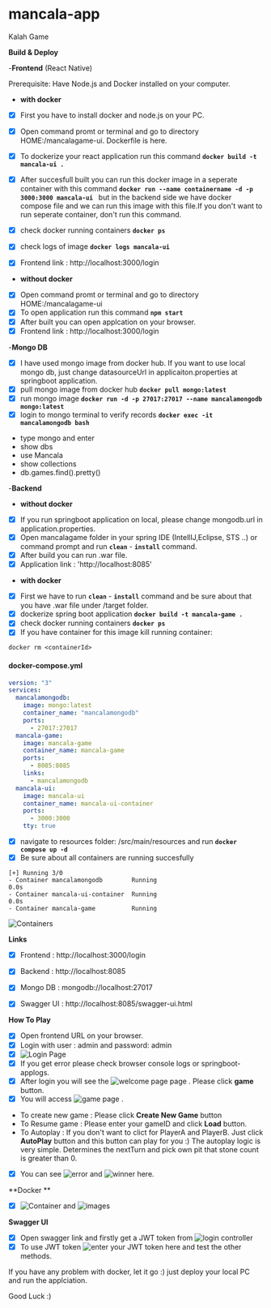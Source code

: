 # mancala-app
 Kalah Game


**Build & Deploy**

-**Frontend**
(React Native)

Prerequisite:
Have Node.js and Docker installed on your computer.

* **with docker**

- [x] First you have to install docker and node.js on your PC.
- [x] Open command promt or terminal and go to directory HOME:/mancalagame-ui. Dockerfile is here.
- [x] To dockerize your  react  application run this command **`docker build -t mancala-ui .`**  
- [x] After succesfull built you can run this docker image in a seperate container with this command  **`docker run --name containername -d -p 3000:3000 mancala-ui `**  but in the backend side we have docker compose file and we can run this image with this file.If you don't want to run seperate container, don't run this command.
- [x] check docker running containers  **`docker ps`** 
- [x] check logs of  image **`docker logs mancala-ui`** 
- [x] Frontend link :  http://localhost:3000/login



* **without docker**

- [x] Open command promt or terminal and go to directory HOME:/mancalagame-ui
- [x] To open application run this command **` npm start `** 
- [x] After built you can open applcation on your browser. 
- [x] Frontend link :  http://localhost:3000/login

-**Mongo DB**
- [x] I have used mongo image from docker hub. If you want to use local mongo db, just change datasourceUrl in applicaiton.properties at springboot application.
- [x] pull mongo image from docker hub **`docker pull mongo:latest`**
- [x] run mongo image **`docker run -d -p 27017:27017 --name mancalamongodb mongo:latest`**
- [x] login to mongo terminal to verify records **`docker exec -it mancalamongodb bash`**
- type mongo and enter
- show dbs
- use Mancala
- show collections
- db.games.find().pretty()


-**Backend**

* **without docker**
- [x] If you run springboot application on local, please change mongodb.url in application.properties.
- [x] Open mancalagame folder in your spring IDE (IntellIJ,Eclipse, STS ..) or command prompt and run **`clean`** - **`install`** command.
- [x] After build you can run .war file.
- [x] Application link : 'http://localhost:8085'
  
* **with docker**
- [x] First we have to run **`clean`** - **`install`** command and be sure about that you have .war file under /target folder.
- [x] dockerize spring boot application **`docker build -t mancala-game .`**
- [x] check docker running containers  **`docker ps`** 
- [x] If you have container for this image kill running container:
```
docker rm <containerId>
```

#### docker-compose.yml
```yaml
version: "3"
services:
  mancalamongodb:
    image: mongo:latest
    container_name: "mancalamongodb"
    ports:
      - 27017:27017
  mancala-game:
    image: mancala-game
    container_name: mancala-game
    ports:
      - 8085:8085
    links:
      - mancalamongodb
  mancala-ui:
    image: mancala-ui
    container_name: mancala-ui-container
    ports:
      - 3000:3000
    tty: true
```
- [x] navigate to resources folder:
/src/main/resources and run  **`docker compose up -d`**
- [x] Be sure about all containers are running succesfully
 ```
[+] Running 3/0
 - Container mancalamongodb        Running                                                                                                                                         0.0s
 - Container mancala-ui-container  Running                                                                                                                                         0.0s
 - Container mancala-game          Running   
```
![Containers](../master/screenshot/containerlog.png)

**Links**
- [x] Frontend   :  http://localhost:3000/login
- [x] Backend    :  http://localhost:8085
- [x] Mongo DB   :  mongodb://localhost:27017
- [x] Swagger UI :  http://localhost:8085/swagger-ui.html


**How To Play**

- [x] Open frontend URL on your browser. 
- [x] Login with user : admin and password: admin
- [x] ![Login Page](../master/screenshot/login.png) 
- [x] If you get error please check browser console logs or springboot-applogs.
- [x] After login you will see the ![welcome page](../master/screenshot/welcomepage.png) page . Please click  **game** button.
- [x] You will access  ![game page](../master/screenshot/gameinit.png) . 
- To create new game : Please click  **Create New Game** button
- To Resume game : Please enter your gameID and click **Load** button.
- To Autoplay : If you don't want to clict for PlayerA and PlayerB. Just click **AutoPlay** button and this button can play for you :) The autoplay logic is very simple. Determines the nextTurn and pick own  pit that stone count is greater than 0.
- [x] You can see ![error](../master/screenshot/turnerror.png) and ![winner](../master/screenshot/winner.png) here.


**Docker **

- [x] ![Container](../master/screenshot/containers.png) and ![images](../master/screenshot/images.png)

**Swagger UI**

- [x] Open swagger link and firstly get a JWT token from  ![login controller](../master/screenshot/swaggerlogin.png)
- [x] To use JWT token  ![enter your JWT token here](../master/screenshot/auth_token.png) and test the other methods.

If you have any problem with docker, let it go :) just deploy your local PC and run the applciation.

Good Luck :) 

